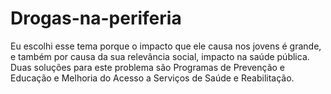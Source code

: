 # Drogas-na-periferia
Eu escolhi esse tema porque o impacto que ele causa nos jovens é grande, e também por causa da sua relevância social, impacto na saúde pública.
Duas soluções para este problema são Programas de Prevenção e Educação e Melhoria do Acesso a Serviços de Saúde e Reabilitação.
